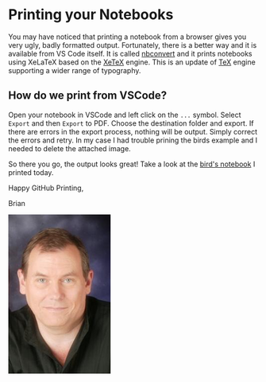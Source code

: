 # Printing your Notebooks

You may have noticed that printing a notebook from a browser gives you very ugly, badly formatted output.  Fortunately, there is a better way and it is available from VS Code itself.  It is called [nbconvert](https://nbconvert.readthedocs.io/en/latest/) and it prints notebooks using XeLaTeX based on the [XeTeX](https://en.wikipedia.org/wiki/XeTeX) engine. This is an update of [TeX](https://en.wikipedia.org/wiki/TeX) engine supporting a wider range of typography. 

## How do we print from VSCode?

Open your notebook in VSCode and left click on the `...` symbol.  Select `Export` and then `Export` to PDF.  Choose the destination folder and export.   If there are errors in the export process, nothing will be output.  Simply correct the errors and retry.  In my case I had trouble prining the birds example and I needed to delete the attached image. 

So there you go, the output looks great!  Take a look at the [bird's notebook](/images/00-is-it-a-bird-creating-a-model-from-your-own-data.pdf) I printed today.

Happy GitHub Printing, 

Brian

![](/images/Lovell_portrait_small.jpg "Brian Lovell")

